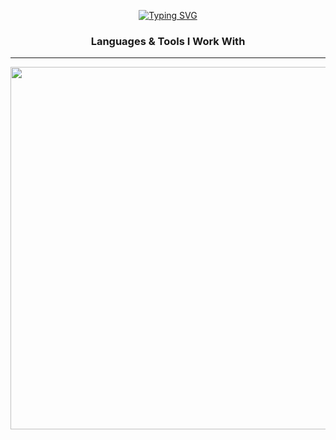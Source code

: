 
<p align="center">
  <a href="https://git.io/typing-svg">
    <img src="https://readme-typing-svg.demolab.com?size=27&width=500&lines=Hello%20There!+I'm%20Arunima" alt="Typing SVG">
  </a>
</p>


<h3 align="center">Languages & Tools I Work With</h3>
<p align="center">
  <hr width="100%">
</p>

<p align="center">
  <a href="https://skillicons.dev">
    <img src="https://skillicons.dev/icons?i=java,js,python,c,html,css,react,mongodb,express,nodejs,figma,mysql,nodejs" width="580" />
  </a>
</p>




